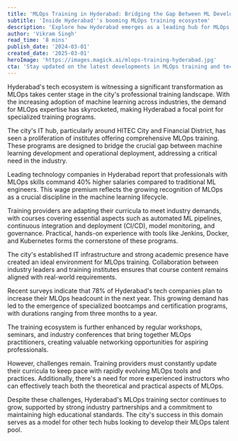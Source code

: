 ```yaml
---
title: 'MLOps Training in Hyderabad: Bridging the Gap Between ML Development and Operations'
subtitle: 'Inside Hyderabad''s booming MLOps training ecosystem'
description: 'Explore how Hyderabad emerges as a leading hub for MLOps training, with specialized programs addressing the growing demand for professionals who can bridge the gap between machine learning development and operations. Discover the city''s tech landscape, offering comprehensive training solutions backed by industry partnerships and practical hands-on experience.'
author: 'Vikram Singh'
read_time: '8 mins'
publish_date: '2024-03-01'
created_date: '2025-03-01'
heroImage: 'https://images.magick.ai/mlops-training-hyderabad.jpg'
cta: 'Stay updated on the latest developments in MLOps training and tech education in Hyderabad. Follow us on LinkedIn for exclusive insights, success stories, and industry updates that matter to your career growth.'
---
```


Hyderabad's tech ecosystem is witnessing a significant transformation as MLOps takes center stage in the city's professional training landscape. With the increasing adoption of machine learning across industries, the demand for MLOps expertise has skyrocketed, making Hyderabad a focal point for specialized training programs.

The city's IT hub, particularly around HITEC City and Financial District, has seen a proliferation of institutes offering comprehensive MLOps training. These programs are designed to bridge the crucial gap between machine learning development and operational deployment, addressing a critical need in the industry.

Leading technology companies in Hyderabad report that professionals with MLOps skills command 40% higher salaries compared to traditional ML engineers. This wage premium reflects the growing recognition of MLOps as a crucial discipline in the machine learning lifecycle.

Training providers are adapting their curricula to meet industry demands, with courses covering essential aspects such as automated ML pipelines, continuous integration and deployment (CI/CD), model monitoring, and governance. Practical, hands-on experience with tools like Jenkins, Docker, and Kubernetes forms the cornerstone of these programs.

The city's established IT infrastructure and strong academic presence have created an ideal environment for MLOps training. Collaboration between industry leaders and training institutes ensures that course content remains aligned with real-world requirements.

Recent surveys indicate that 78% of Hyderabad's tech companies plan to increase their MLOps headcount in the next year. This growing demand has led to the emergence of specialized bootcamps and certification programs, with durations ranging from three months to a year.

The training ecosystem is further enhanced by regular workshops, seminars, and industry conferences that bring together MLOps practitioners, creating valuable networking opportunities for aspiring professionals.

However, challenges remain. Training providers must constantly update their curricula to keep pace with rapidly evolving MLOps tools and practices. Additionally, there's a need for more experienced instructors who can effectively teach both the theoretical and practical aspects of MLOps.

Despite these challenges, Hyderabad's MLOps training sector continues to grow, supported by strong industry partnerships and a commitment to maintaining high educational standards. The city's success in this domain serves as a model for other tech hubs looking to develop their MLOps talent pool.